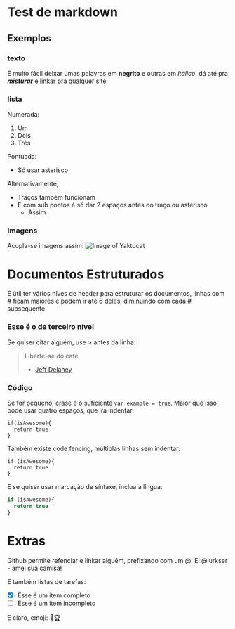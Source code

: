 # Test de markdown
## Exemplos
### texto
É muito fácil deixar umas palavras em **negrito** e outras em *itálico*, dá até pra ***misturar*** e [linkar pra qualquer site](https://www.privacytools.io)
### lista
Numerada:
1. Um
2. Dois
3. Três

Pontuada:
* Só usar asterisco

Alternativamente,

- Traços também funcionam
- E com sub pontos é só dar 2 espaços antes do traço ou asterisco
  - Assim
### Imagens
Acopla-se imagens assim:
![Image of Yaktocat](https://octodex.github.com/images/yaktocat.png)
# Documentos Estruturados
É útil ter vários níves de header para estruturar os documentos, linhas com # ficam maiores e podem ir até 6 deles, diminuindo com cada # subsequente

### Esse é o de terceiro nível

Se quiser citar alguém, use > antes da linha:
>Liberte-se do café 
> - [Jeff Delaney](https://www.youtube.com/watch?v=Guk29oT7c5M)

### Código
Se for pequeno, crase é o suficiente `var example = true`.
Maior que isso pode usar quatro espaços, que irá indentar:

    if(isAwesome){
      return true
    }

Também existe code fencing, múltiplas linhas sem indentar:

```
if (isAwesome){
  return true
}
```
E se quiser usar marcação de síntaxe, inclua a língua:

```javascript
if (isAwesome){
  return true
}
```

# Extras
Github permite refenciar e linkar alguém, prefixando com um @: Ei @lurkser - amei sua camisa!

E também listas de tarefas:

- [x] Esse é um item completo
- [ ] Esse é um item incompleto

E claro, emoji: 🌲🏆